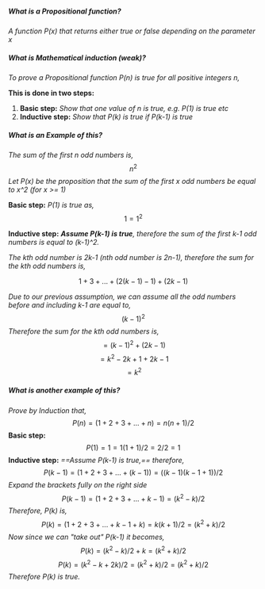 
##### What is a Propositional function?
*A function P(x) that returns either true or false depending on the parameter x*


##### What is Mathematical induction (weak)?
*To prove a Propositional function P(n) is true for all positive integers n,*

**This is done in two steps:**
1. **Basic step:** *Show that one value of n is true, e.g. P(1) is true etc*
2. **Inductive step:** *Show that P(k) is true if P(k-1) is true*


##### What is an Example of this?
*The sum of the first n odd numbers is,* $$n^2$$
 *Let P(x) be the proposition that the sum of the first x odd numbers be equal to x^2 (for x >= 1)*
 
 **Basic step:** 
*P(1) is true as,*
$$1 = 1^2$$

**Inductive step:**
***Assume P(k-1) is true**, therefore the sum of the first k-1 odd numbers is equal to (k-1)^2.*

*The kth odd number is 2k-1 (nth odd number is 2n-1), therefore the sum for the kth odd numbers is,*

$$1+3+...+(2(k-1)-1)+(2k-1)$$

*Due to our previous assumption, we can assume all the odd numbers before and including k-1 are equal to,* $$(k-1)^2$$
*Therefore the sum for the kth odd numbers is,* $$= (k-1)^2 + (2k-1)$$ $$= k^2 - 2k + 1 + 2k - 1$$
$$=k^2$$


##### What is another example of this?
*Prove by Induction that,* $$P(n) = (1+2+3+...+n) = n(n+1)/2$$
**Basic step:**
$$P(1) = 1 = 1(1+1)/2 = 2/2 = 1$$
**Inductive step:**
*==Assume P(k-1) is true,== therefore,* $$P(k-1) = (1+2+3+...+(k-1)) = ((k-1)(k-1+1))/2$$
*Expand the brackets fully on the right side*
$$P(k-1) = (1+2+3+...+k-1) = (k^2 - k)/2$$
*Therefore, P(k) is,* $$P(k) = (1+2+3+...+k-1+k) = k(k+1)/2 = (k^2+k)/2$$
*Now since we can "take out" P(k-1) it becomes,* $$P(k) = (k^2-k)/2+k = (k^2+k)/2$$
$$P(k) = (k^2-k + 2k)/2 = (k^2+k)/2 = (k^2+k)/2$$
*Therefore P(k) is true.*